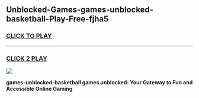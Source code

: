 
## Unblocked-Games-games-unblocked-basketball-Play-Free-fjha5
<h3>
<a href="https://premium76.site?title=games-unblocked-basketball&ref=20M">CLICK TO PLAY</a></h3>
<hr>

<h3>
<a href="https://premium76.site?title=games-unblocked-basketball&ref=20M">CLICK 2 PLAY</a>
  
</h3>

<a href="https://premium76.site?title=games-unblocked-basketball&ref=19M"><img src="https://clearcache.store/games.png"></a>


**games-unblocked-basketball games unblocked: Your Gateway to Fun and Accessible Online Gaming**
